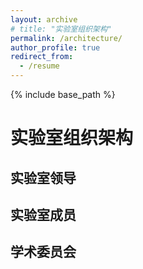 ```yaml
---
layout: archive
# title: "实验室组织架构"
permalink: /architecture/
author_profile: true
redirect_from:
  - /resume
---
```


{% include base_path %}

实验室组织架构
======

## 实验室领导

## 实验室成员

## 学术委员会

